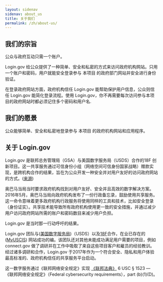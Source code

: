 ```yaml
---
layout: sidenav
sidenav: about_us
title: 关于我们
permalink: /zh/about-us/
---
```

## 我们的宗旨

公众与政府互动只需一个账户。

Login.gov 给公众提供了一种简单、安全和私密的方式来访问政府机构网站。只用一个账户和密码，用户就能安全登录参与 本项目 的政府部门网站并安全进行身份验证。

在登录政府网站方面，政府机构信任 Login.gov 能帮助保护用户信息，公众则信任 Login.gov 能简化登录流程。使用 Login.gov，你不再需要每次访问参与本项目的政府网站时都必须记住多个密码和用户名.

## 我们的愿景

公众能够简单、安全和私密地登录参与 本项目 的政府机构网站和应用程序。

## 关于 Login.gov

Login.gov 是联邦总务管理局（GSA）与美国数字服务局（USDS）合作的18F 创新项目。这一共享服务通过可信身份小组（网络空间可信身份国家战略）赠款实现，是跨机构合作的结果，旨在为公众开发一种安全并对用户友好的访问政府网站的方式。([来源](https://www.nextgov.com/digital-government/2017/01/logingov-moving-ahead/228515/))

奥巴马当局当时要求政府机构找到对用户友好、安全并且高效的数字解决方案。2016年5月，奥巴马当局向政府机构发布了一份行政备忘录，鼓励使用共享服务。这一命令意味着更多政府机构行政服务将使用同样的工具和技术，比如安全登录（身份证实）。共享技术能导致所有政府机构使用更一致的安全措施，并通过减少用户访问政府网站所需的账户和密码数目来减少用户负担。

Login.gov 是当时那一行动呼吁的结果。

Login.gov 团队与([美国数字服务局](https://www.usds.gov/))（USDS）以及[18F](https://18f.gsa.gov/)合作，在业已存在的([MyUSCIS](https://my.uscis.gov/)) 网站成功的编。该团队还对其他未能成功满足用户需要的项目，例如connect.gov 做了调研并在工作中吸取了来自这些项目客户和雇员的经验教训。经过诸多调研和合作，Login.gov 于2017年作为一个符合安全、隐私和用户体验最高标准的、政府机构信任的共享服务平台启动。

这一数字服务通过《联邦网络安全规定》实现 [《联邦法典》](https://uscode.house.gov/view.xhtml?req=6+USC+1523:+Federal+cybersecurity+requirements) 6 USC § 1523 — 《联邦网络安全规定》（Federal cybersecurity requirements），part (b)(1)(D)。
